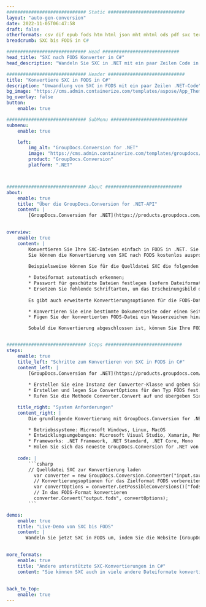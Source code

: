 ```yaml
---
############################# Static ############################
layout: "auto-gen-conversion"
date: 2022-11-05T06:47:58
draft: false
otherformats: csv dif epub fods htm html json mht mhtml ods pdf sxc tex tsv xlam xls xlsb xlsm xlsx xlt xltm xltx xml xps
breadcrumb: SXC bis FODS in C#

############################# Head ############################
head_title: "SXC nach FODS Konverter in C#"
head_description: "Wandeln Sie SXC in .NET mit ein paar Zeilen Code in FODS um. Verwenden Sie die GroupDocs Document Conversion API, um über 160 Dateiformate zu konvertieren."

############################# Header ############################
title: "Konvertiere SXC in FODS in C#"
description: "Umwandlung von SXC in FODS mit ein paar Zeilen .NET-Code"
bg_image: "https://cms.admin.containerize.com/templates/aspose/App_Themes/V3/images/bg/header1.png"
bg_overlay: false
button:
    enable: true

############################# SubMenu ############################
submenu:
    enable: true

    left:
        img_alt: "GroupDocs.Conversion for .NET"
        image: "https://cms.admin.containerize.com/templates/groupdocs/images/product-logos/90x90-noborder/groupdocs-conversion-net.png"
        product: "GroupDocs.Conversion"
        platform: ".NET"



############################# About ############################
about:
    enable: true
    title: "Über die GroupDocs.Conversion for .NET-API"
    content: |
        [GroupDocs.Conversion for .NET](https://products.groupdocs.com/conversion/net/) kann verwendet werden, um Microsoft Word, Excel, PowerPoint, PDF, Visio und andere Formate zu konvertieren. GroupDocs.Conversion ist eine eigenständige API, die sich für Backend- und interne Systeme eignet, bei denen eine hohe Leistung erforderlich ist. Es ist unabhängig von Software wie Microsoft oder Open Office.
    

overview:
    enable: true
    content: |
        Konvertieren Sie Ihre SXC-Dateien einfach in FODS in .NET. Sie können nur ein paar C#-Codezeilen auf jeder Plattform Ihrer Wahl verwenden, z. B. Windows, Linux, macOS.
        Sie können die Konvertierung von SXC nach FODS kostenlos ausprobieren und die Qualität der Konvertierungsergebnisse bewerten. Neben einfachen Dateikonvertierungsszenarien können Sie erweiterte Optionen zum Laden der Quelldatei SXC und zum Speichern des Ausgabeergebnisses FODS ausprobieren. 
        
        Beispielsweise können Sie für die Quelldatei SXC die folgenden Ladeoptionen verwenden:

        * Dateiformat automatisch erkennen;
        * Passwort für geschützte Dateien festlegen (sofern Dateiformat dies unterstützt);
        * Ersetzen Sie fehlende Schriftarten, um das Erscheinungsbild des Dokuments beizubehalten.
        
        Es gibt auch erweiterte Konvertierungsoptionen für die FODS-Datei:

        * Konvertieren Sie eine bestimmte Dokumentseite oder einen Seitenbereich;
        * Fügen Sie der konvertierten FODS-Datei ein Wasserzeichen hinzu und vieles mehr.

        Sobald die Konvertierung abgeschlossen ist, können Sie Ihre FODS-Datei im lokalen Dateipfad oder auf einem Speicher von Drittanbietern wie FTP, Amazon S3, Google Drive, Dropbox usw. speichern. Bitte beachten Sie, dass Sie SXC in FODS muss keine zusätzliche Software installiert werden - wie MS Office, Open Office, Adobe Acrobat Reader etc.


############################# Steps ############################
steps:
    enable: true
    title_left: "Schritte zum Konvertieren von SXC in FODS in C#"
    content_left: |
        [GroupDocs.Conversion for .NET](https://products.groupdocs.com/conversion/net/) erleichtert Entwicklern das Konvertieren einer SXC-Datei in FODS mit wenigen Codezeilen.
        
        * Erstellen Sie eine Instanz der Converter-Klasse und geben Sie die Datei SXC mit dem vollständigen Pfad an
        * Erstellen und legen Sie ConvertOptions für den Typ FODS fest.
        * Rufen Sie die Methode Converter.Convert auf und übergeben Sie den vollständigen Pfad und das Format (FODS) als Parameter

    title_right: "System Anforderungen"
    content_right: |
        Die grundlegende Konvertierung mit GroupDocs.Conversion for .NET kann in nur wenigen einfachen Schritten durchgeführt werden. Unsere APIs werden auf allen wichtigen Plattformen und Betriebssystemen unterstützt. Stellen Sie vor dem Ausführen des folgenden Codes sicher, dass die folgenden Voraussetzungen auf Ihrem System installiert sind.

        * Betriebssysteme: Microsoft Windows, Linux, MacOS
        * Entwicklungsumgebungen: Microsoft Visual Studio, Xamarin, MonoDevelop
        * Frameworks: .NET Framework, .NET Standard, .NET Core, Mono
        * Holen Sie sich das neueste GroupDocs.Conversion for .NET von [Nuget](https://www.nuget.org/packages/groupdocs.conversion)
         
    code: |
        ```csharp    
        // Quelldatei SXC zur Konvertierung laden
          var converter = new GroupDocs.Conversion.Converter("input.sxc");
          // Konvertierungsoptionen für das Zielformat FODS vorbereiten
          var convertOptions = converter.GetPossibleConversions()["fods"].ConvertOptions;
          // In das FODS-Format konvertieren
          converter.Convert("output.fods", convertOptions);
        ```

demos:
    enable: true
    title: "Live-Demo von SXC bis FODS"
    content: |
       Wandeln Sie jetzt SXC in FODS um, indem Sie die Website [GroupDocs.Conversion App](https://products.groupdocs.app/conversion/family) besuchen. Die Online-Demo hat die folgenden Vorteile
          

more_formats:
    enable: true
    title: "Andere unterstützte SXC-Konvertierungen in C#"
    content: "Sie können SXC auch in viele andere Dateiformate konvertieren. Bitte sehen Sie sich die Liste unten an."
       
       
back_to_top:
    enable: true
---
```

